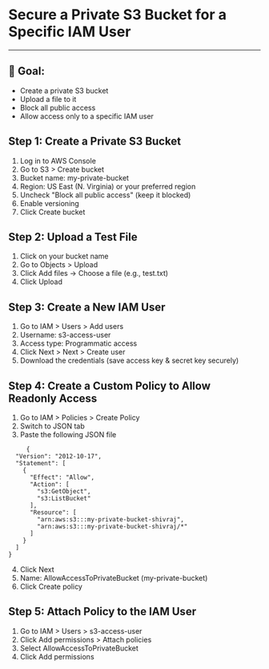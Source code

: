 # **Secure a Private S3 Bucket for a Specific IAM User**
---

## **🎯 Goal:**

* Create a private S3 bucket
* Upload a file to it
* Block all public access
* Allow access only to a specific IAM user

## **Step 1: Create a Private S3 Bucket**

1) Log in to AWS Console
2) Go to S3 > Create bucket
3) Bucket name: my-private-bucket
4) Region: US East (N. Virginia) or your preferred region
5) Uncheck "Block all public access" (keep it blocked)
6) Enable versioning
7) Click Create bucket

## **Step 2: Upload a Test File**

1) Click on your bucket name
2) Go to Objects > Upload
3) Click Add files → Choose a file (e.g., test.txt)
4) Click Upload

## **Step 3: Create a New IAM User**

1) Go to IAM > Users > Add users
2) Username: s3-access-user
3) Access type: Programmatic access
4) Click Next > Next > Create user
5) Download the credentials (save access key & secret key securely)

## **Step 4: Create a Custom Policy to Allow Readonly Access**

1) Go to IAM > Policies > Create Policy
2) Switch to JSON tab
3) Paste the following JSON file

```
     {
  "Version": "2012-10-17",
  "Statement": [
    {
      "Effect": "Allow",
      "Action": [
        "s3:GetObject",
        "s3:ListBucket"
      ],
      "Resource": [
        "arn:aws:s3:::my-private-bucket-shivraj",
        "arn:aws:s3:::my-private-bucket-shivraj/*"
      ]
    }
  ]
}
```

4) Click Next
5) Name: AllowAccessToPrivateBucket (my-private-bucket)
6) Click Create policy

## **Step 5: Attach Policy to the IAM User**

1) Go to IAM > Users > s3-access-user
2) Click Add permissions > Attach policies
3) Select AllowAccessToPrivateBucket
4) Click Add permissions





